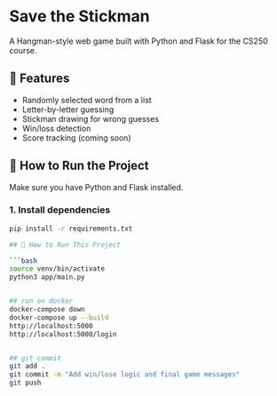 # Save the Stickman

A Hangman-style web game built with Python and Flask for the CS250 course.

## 🧩 Features

- Randomly selected word from a list
- Letter-by-letter guessing
- Stickman drawing for wrong guesses
- Win/loss detection
- Score tracking (coming soon)

## 🚀 How to Run the Project

Make sure you have Python and Flask installed.

### 1. Install dependencies

```bash
pip install -r requirements.txt

## 🧠 How to Run This Project

```bash
source venv/bin/activate
python3 app/main.py


## run on docker
docker-compose down
docker-compose up --build
http://localhost:5000
http://localhost:5000/login


## git commit
git add .
git commit -m "Add win/lose logic and final game messages"
git push
